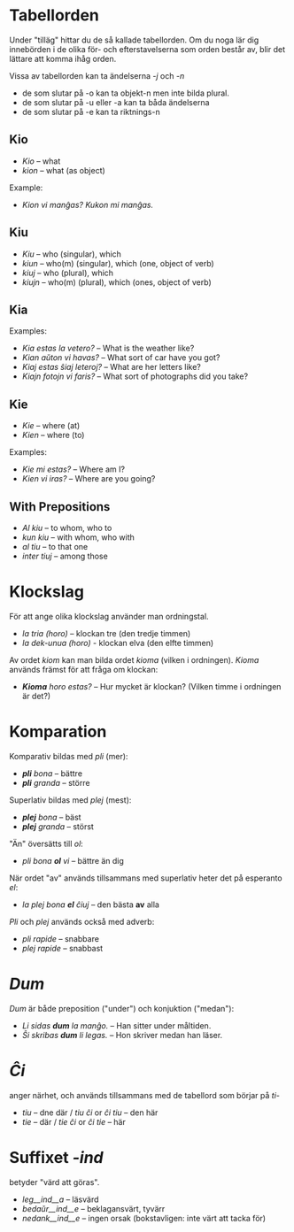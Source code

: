 # Tabellorden

Under "tilläg" hittar du de så kallade tabellorden. Om du noga lär dig innebörden i de olika för- och efterstavelserna som orden består av, blir det lättare att komma ihåg orden. 

Vissa av tabellorden kan ta ändelserna *-j* och *-n*
- de som slutar på -o kan ta objekt-n men inte bilda plural.
- de som slutar på -u eller -a kan ta båda ändelserna
- de som slutar på -e kan ta riktnings-n

## Kio 

- *Kio* – what 
- *kion* – what (as object)

Example: 

- *Kion vi manĝas? Kukon mi manĝas.*

## Kiu
- *Kiu* – who (singular), which
- *kiun* – who(m) (singular), which (one, object of verb)
- *kiuj* – who (plural), which
- *kiujn* – who(m) (plural), which (ones, object of verb)

## Kia

Examples:

- *Kia estas la vetero?* – What is the weather like?
- *Kian aŭton vi havas?* – What sort of car have you got?
- *Kiaj estas ŝiaj leteroj?* – What are her letters like?
- *Kiajn fotojn vi faris?* – What sort of photographs did you take?

## Kie

- *Kie* – where (at)
- *Kien* – where (to)

Examples:

- *Kie mi estas?* – Where am I?
- *Kien vi iras?* – Where are you going?

## With Prepositions

- *Al kiu* – to whom, who to
- *kun kiu* – with whom, who with
- *al tiu* – to that one
- *inter tiuj* – among those

# Klockslag

För att ange olika klockslag använder man ordningstal. 

- *la tria (horo)* – klockan tre (den tredje timmen)
- *la dek-unua (horo)* - klockan elva (den elfte timmen)

Av ordet *kiom* kan man bilda ordet *kioma* (vilken i ordningen). *Kioma* används främst för att fråga om klockan:

- *__Kioma__ horo estas?* – Hur mycket är klockan? (Vilken timme i ordningen är det?)

# Komparation

Komparativ bildas med *pli* (mer):

- *__pli__ bona* – bättre
- *__pli__ granda* – större

Superlativ bildas med *plej* (mest):

- *__plej__ bona* – bäst
- *__plej__ granda* – störst

"Än" översätts till *ol*:

- *pli bona __ol__ vi* – bättre än dig

När ordet "av" används tillsammans med superlativ heter det på esperanto *el*: 

- *la plej bona __el__ ĉiuj* – den bästa __av__ alla

*Pli* och *plej* används också med adverb:

- *pli rapide* – snabbare
- *plej rapide* – snabbast

# *Dum* 

*Dum* är både  preposition ("under") och konjuktion ("medan"):

- *Li sidas __dum__ la manĝo.* – Han sitter under måltiden.
- *Ŝi skribas __dum__ li legas.* – Hon skriver medan han läser.

# *Ĉi*

anger närhet, och används tillsammans med de tabellord som börjar på *ti-*

- *tiu* – dne där / *tiu ĉi* or *ĉi tiu* – den här
- *tie* – där / *tie ĉi* or *ĉi tie* – här

# Suffixet *-ind*

betyder "värd att göras".

- *leg__ind__a* – läsvärd
- *bedaŭr__ind__e* – beklagansvärt, tyvärr
- *nedank__ind__e* – ingen orsak (bokstavligen: inte värt att tacka för)

 
